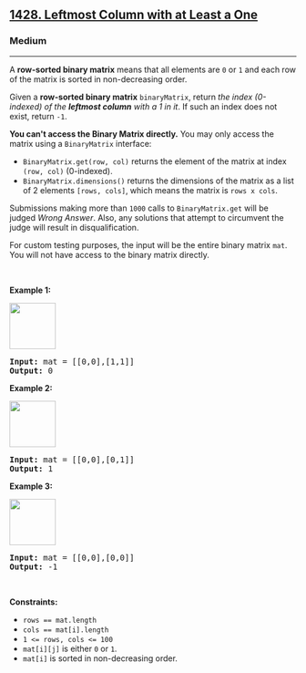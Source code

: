 <h2><a href="https://leetcode.com/problems/leftmost-column-with-at-least-a-one/solution/">1428. Leftmost Column with at Least a One</a></h2><h3>Medium</h3><hr><div><p>A <strong>row-sorted binary matrix</strong> means that all elements are <code>0</code> or <code>1</code> and each row of the matrix is sorted in non-decreasing order.</p>

<p>Given a <strong>row-sorted binary matrix</strong> <code>binaryMatrix</code>, return <em>the index (0-indexed) of the <strong>leftmost column</strong> with a 1 in it</em>. If such an index does not exist, return <code>-1</code>.</p>

<p><strong>You can't access the Binary Matrix directly.</strong> You may only access the matrix using a <code>BinaryMatrix</code> interface:</p>

<ul>
	<li><code>BinaryMatrix.get(row, col)</code> returns the element of the matrix at index <code>(row, col)</code> (0-indexed).</li>
	<li><code>BinaryMatrix.dimensions()</code> returns the dimensions of the matrix as a list of 2 elements <code>[rows, cols]</code>, which means the matrix is <code>rows x cols</code>.</li>
</ul>

<p>Submissions making more than <code>1000</code> calls to <code>BinaryMatrix.get</code> will be judged <em>Wrong Answer</em>. Also, any solutions that attempt to circumvent the judge will result in disqualification.</p>

<p>For custom testing purposes, the input will be the entire binary matrix <code>mat</code>. You will not have access to the binary matrix directly.</p>

<p>&nbsp;</p>
<p><strong>Example 1:</strong></p>
<img alt="" src="https://assets.leetcode.com/uploads/2019/10/25/untitled-diagram-5.jpg" style="width: 81px; height: 81px;">
<pre><strong>Input:</strong> mat = [[0,0],[1,1]]
<strong>Output:</strong> 0
</pre>

<p><strong>Example 2:</strong></p>
<img alt="" src="https://assets.leetcode.com/uploads/2019/10/25/untitled-diagram-4.jpg" style="width: 81px; height: 81px;">
<pre><strong>Input:</strong> mat = [[0,0],[0,1]]
<strong>Output:</strong> 1
</pre>

<p><strong>Example 3:</strong></p>
<img alt="" src="https://assets.leetcode.com/uploads/2019/10/25/untitled-diagram-3.jpg" style="width: 81px; height: 81px;">
<pre><strong>Input:</strong> mat = [[0,0],[0,0]]
<strong>Output:</strong> -1
</pre>

<p>&nbsp;</p>
<p><strong>Constraints:</strong></p>

<ul>
	<li><code>rows == mat.length</code></li>
	<li><code>cols == mat[i].length</code></li>
	<li><code>1 &lt;= rows, cols &lt;= 100</code></li>
	<li><code>mat[i][j]</code> is either <code>0</code> or <code>1</code>.</li>
	<li><code>mat[i]</code> is sorted in non-decreasing order.</li>
</ul>
</div>